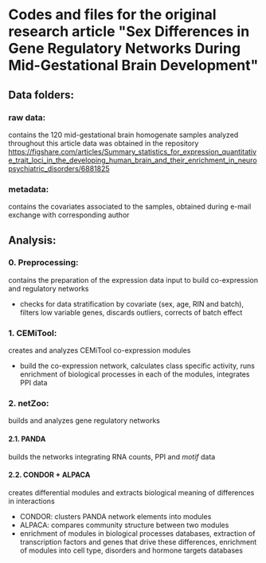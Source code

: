 # Codes and files for the original research article "Sex Differences in Gene Regulatory Networks During Mid-Gestational Brain Development"

## Data folders:

### raw data:
contains the 120 mid-gestational brain homogenate samples analyzed throughout this article
data was obtained in the repository https://figshare.com/articles/Summary_statistics_for_expression_quantitative_trait_loci_in_the_developing_human_brain_and_their_enrichment_in_neuropsychiatric_disorders/6881825

### metadata:
contains the covariates associated to the samples, obtained during e-mail exchange with corresponding author

## Analysis:

### 0. Preprocessing:
contains the preparation of the expression data input to build co-expression and regulatory networks
- checks for data stratification by covariate (sex, age, RIN and batch), filters low variable genes, discards outliers, corrects of batch effect

### 1. CEMiTool:
creates and analyzes CEMiTool co-expression modules
- build the co-expression network, calculates class specific activity, runs enrichment of biological processes in each of the modules, integrates PPI data

### 2. netZoo: 
builds and analyzes gene regulatory networks

#### 2.1. PANDA
builds the networks integrating RNA counts, PPI and _motif_ data

#### 2.2. CONDOR + ALPACA
creates differential modules and extracts biological meaning of differences in interactions
- CONDOR: clusters PANDA network elements into modules
- ALPACA: compares community structure between two modules
- enrichment of modules in biological processes databases, extraction of transcription factors and genes that drive these differences, enrichment of modules into cell type, disorders and hormone targets databases

